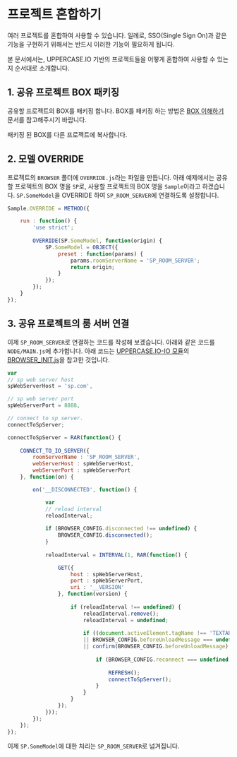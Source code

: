 # 프로젝트 혼합하기
여러 프로젝트를 혼합하여 사용할 수 있습니다. 일례로, SSO(Single Sign On)과 같은 기능을 구현하기 위해서는 반드시 이러한 기능이 필요하게 됩니다.

본 문서에서는, UPPERCASE.IO 기반의 프로젝트들을 어떻게 혼합하여 사용할 수 있는지 순서대로 소개합니다.

## 1. 공유 프로젝트 BOX 패키징
공유할 프로젝트의 BOX를 패키징 합니다. BOX를 패키징 하는 방법은 [BOX 이해하기](BOX.md) 문서를 참고해주시기 바랍니다.

패키징 된 BOX를 다른 프로젝트에 복사합니다.

## 2. 모델 OVERRIDE
프로젝트의 `BROWSER` 폴더에 `OVERRIDE.js`라는 파일을 만듭니다. 아래 예제에서는 공유할 프로젝트의 BOX 명을 `SP`로, 사용할 프로젝트의 BOX 명을 `Sample`이라고 하겠습니다. `SP.SomeModel`을 OVERRIDE 하여 `SP_ROOM_SERVER`에 연결하도록 설정합니다.

```javascript
Sample.OVERRIDE = METHOD({

	run : function() {
		'use strict';
		
		OVERRIDE(SP.SomeModel, function(origin) {
			SP.SomeModel = OBJECT({
				preset : function(params) {
					params.roomServerName = 'SP_ROOM_SERVER';
					return origin;
				}
			});
		});
	}
});
```


## 3. 공유 프로젝트의 룸 서버 연결
이제 `SP_ROOM_SERVER`로 연결하는 코드를 작성해 보겠습니다. 아래와 같은 코드를 `NODE/MAIN.js`에 추가합니다. 아래 코드는 [UPPERCASE.IO-IO 모듈](UPPERCASE.IO-IO.md)의 [BROWSER_INIT.js](../../UPPERCASE.IO-IO/BROWSER_INIT.js)을 참고한 것입니다.

```javascript
var
// sp web server host
spWebServerHost = 'sp.com',

// sp web server port
spWebServerPort = 8888,

// connect to sp server.
connectToSpServer;

connectToSpServer = RAR(function() {
	
	CONNECT_TO_IO_SERVER({
		roomServerName : 'SP_ROOM_SERVER',
		webServerHost : spWebServerHost,
		webServerPort : spWebServerPort
	}, function(on) {

		on('__DISCONNECTED', function() {

			var
			// reload interval
			reloadInterval;
			
			if (BROWSER_CONFIG.disconnected !== undefined) {
				BROWSER_CONFIG.disconnected();
			}
			
			reloadInterval = INTERVAL(1, RAR(function() {

				GET({
					host : spWebServerHost,
					port : spWebServerPort,
					uri : '__VERSION'
				}, function(version) {
					
					if (reloadInterval !== undefined) {
						reloadInterval.remove();
						reloadInterval = undefined;
						
						if ((document.activeElement.tagName !== 'TEXTAREA' && document.activeElement.tagName !== 'INPUT')
						|| BROWSER_CONFIG.beforeUnloadMessage === undefined
						|| confirm(BROWSER_CONFIG.beforeUnloadMessage) === true) {
							
							if (BROWSER_CONFIG.reconnect === undefined || BROWSER_CONFIG.reconnect(true, connectToSpServer) !== false) {
								
								REFRESH();
								connectToSpServer();
							}
						}
					}
				});
			}));
		});
	});
});
```

이제 `SP.SomeModel`에 대한 처리는 `SP_ROOM_SERVER`로 넘겨집니다.